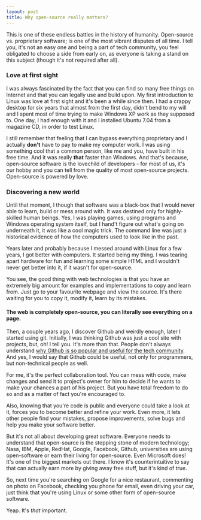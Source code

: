 ```yaml
---
layout: post
title: Why open-source really matters?
---
```


This is one of these endless battles in the history of humanity.  Open-source vs. proprietary software; is one of the most vibrant disputes of all time. I tell you, it's not an easy one and being a part of tech community, you feel obligated to choose a side from early on, as everyone is taking a stand on this subject (though it's not required after all).

### Love at first sight

I was always fascinated by the fact that you can find so many free things on Internet and that you can legally use and build upon. My first introduction to Linux was love at first sight and  it's been a while since then. I had a crappy desktop for six years that almost from the first day, didn't bend to my will and I spent most of time trying to make Windows XP work as they supposed to. One day, I had enough with it and I installed Ubuntu 7.04 from a magazine CD, in order to test Linux.

I still remember that feeling that I can bypass everything proprietary and I actually **don't** have to pay to make my computer work. I was using something cool that a common person, like me and you, have built in his free time. And it was really **that** faster than Windows. And that's because, open-source software is the lovechild of developers - for most of us, it's our hobby and you can tell from the quality of most open-source projects. Open-source is powered by love.

### Discovering a new world

Until that moment, I though that software was a black-box that I would never able to learn, build or mess around with. It was destined only for highly-skilled human beings. Yes, I was playing games, using programs and Windows operating system itself, but I hand't figure out what's going on underneath it, it was like a cool magic trick. The command line was just a historical evidence of how the computers used to look like in the past.

Years later and probably because I messed around with Linux for a few years, I got better with computers. It started being my thing. I was tearing apart hardware for fun and learning some simple HTML and I wouldn't never get better into it, if it wasn't for open-source.

You see, the good thing with web technologies is that you have an extremely big amount for examples and implementations to copy and learn from. Just go to your favourite webpage and view the source. It's there waiting for you to copy it, modify it, learn by its mistakes.

#### The web is completely open-source, you can literally see everything on a page.

Then, a couple years ago, I discover Github and weirdly enough, later I started using git. Initially, I was thinking Github was just a cool site with projects, but, oh! I tell you. It's more than that. People don't always understand [why Github is so popular and useful for the tech community](http://techcrunch.com/2012/07/14/what-exactly-is-github-anyway/). And yes, I would say that Github could be useful, not only for programmers, but non-technical people as well.

For me, it's the perfect collaboration tool. You can mess with code, make changes and send it to project's owner for him to decide if he wants to make your chances a part of his project. But you have total freedom to do so and as a matter of fact you're encouraged to.

Also, knowing that you're code is public and everyone could take a look at it, forces you to become better and refine your work. Even more, it lets other people find your mistakes, propose improvements, solve bugs and help you make your software better.

But it's not all about developing great software. Everyone needs to understand that open-source is the stepping stone of modern technology; Nasa, IBM, Apple, RedHat, Google, Facebook, Github, universities are using open-software or earn their living for open-source. Even Microsoft does! It's one of the biggest markets out there. I know it's counterintuitive to say that can actually earn more by giving away free stuff, but it's kind of true.

So, next time you're searching on Google for a nice restaurant, commenting on photo on Facebook, checking you phone for email, even driving your car, just think that you're using Linux or some other form of open-source software.

Yeap. It's *that* important.